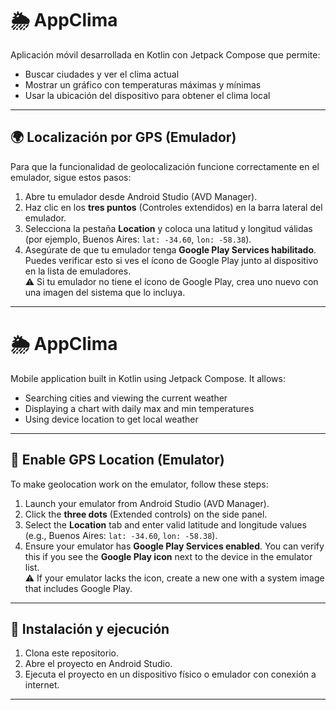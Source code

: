 # 🌦️ AppClima

Aplicación móvil desarrollada en Kotlin con Jetpack Compose que permite:

- Buscar ciudades y ver el clima actual
- Mostrar un gráfico con temperaturas máximas y mínimas
- Usar la ubicación del dispositivo para obtener el clima local

---

## 🌍 Localización por GPS (Emulador)

Para que la funcionalidad de geolocalización funcione correctamente en el emulador, sigue estos pasos:

1. Abre tu emulador desde Android Studio (AVD Manager).
2. Haz clic en los **tres puntos** (Controles extendidos) en la barra lateral del emulador.
3. Selecciona la pestaña **Location** y coloca una latitud y longitud válidas (por ejemplo, Buenos Aires: `lat: -34.60`, `lon: -58.38`).
4. Asegúrate de que tu emulador tenga **Google Play Services habilitado**. Puedes verificar esto si ves el ícono de Google Play junto al dispositivo en la lista de emuladores.  
   ⚠️ Si tu emulador no tiene el ícono de Google Play, crea uno nuevo con una imagen del sistema que lo incluya.

---

# 🌦️ AppClima

Mobile application built in Kotlin using Jetpack Compose. It allows:

- Searching cities and viewing the current weather
- Displaying a chart with daily max and min temperatures
- Using device location to get local weather

---

## 📍 Enable GPS Location (Emulator)

To make geolocation work on the emulator, follow these steps:

1. Launch your emulator from Android Studio (AVD Manager).
2. Click the **three dots** (Extended controls) on the side panel.
3. Select the **Location** tab and enter valid latitude and longitude values (e.g., Buenos Aires: `lat: -34.60`, `lon: -58.38`).
4. Ensure your emulator has **Google Play Services enabled**. You can verify this if you see the **Google Play icon** next to the device in the emulator list.  
   ⚠️ If your emulator lacks the icon, create a new one with a system image that includes Google Play.

---

## 🚀 Instalación y ejecución

1. Clona este repositorio.
2. Abre el proyecto en Android Studio.
3. Ejecuta el proyecto en un dispositivo físico o emulador con conexión a internet.

---
